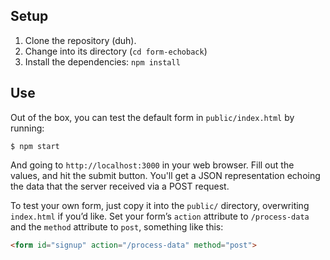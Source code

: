 ## Setup

1. Clone the repository (duh).
2. Change into its directory (`cd form-echoback`)
3. Install the dependencies: `npm install`

## Use

Out of the box, you can test the default form in `public/index.html` by running:

    $ npm start

And going to `http://localhost:3000` in your web browser. Fill out the values, and hit the submit
button. You'll get a JSON representation echoing the data that the server received via a POST
request.

To test your own form, just copy it into the `public/` directory, overwriting `index.html` if you’d
like. Set your form’s `action` attribute to `/process-data` and the `method` attribute to `post`,
something like this:

```html
<form id="signup" action="/process-data" method="post">
```
